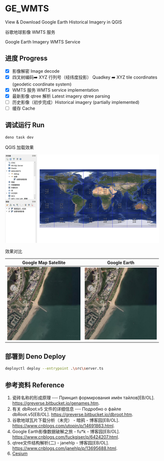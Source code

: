 # GE_WMTS

View & Download Google Earth Historical Imagery in QGIS

谷歌地球影像 WMTS 服务

Google Earth Imagery WMTS Service

## 进度 Progress

- [x] 影像解密 Image decode
- [x] 四叉树编码➡️ XYZ 行列号（经纬度投影） Quadkey ➡️ XYZ tile coordinates
      (geodetic coordinate system)
- [x] WMTS 服务 WMTS service implementation
- [x] 最新影像 qtree 解析 Latest imagery qtree parsing
- [ ] 历史影像（初步完成）Historical imagery (partially implemented)
- [ ] 缓存 Cache

## 调试运行 Run

```bash
deno task dev
```

QGIS 加载效果

![](docs/screenshot.jpg)

效果对比

|  Google Map Satellite   |      Google Earth       |
| :---------------------: | :---------------------: |
| ![](docs/compare_1.jpg) | ![](docs/compare_2.jpg) |

## 部署到 Deno Deploy

```bash
deployctl deploy --entrypoint .\src\server.ts
```

## 参考资料 Reference

1. 瓷砖名称的形成原理 --- Принцип формирования имён тайлов[EB/OL].
   https://greverse.bitbucket.io/genames.htm.
2. 有关 dbRoot.v5 文件的详细信息 --- Подробно о файле dbRoot.v5[EB/OL].
   https://greverse.bitbucket.io/dbroot.htm.
3. 谷歌地球瓦片下载分析（未完） - 暗鸦 - 博客园[EB/OL].
   https://www.cnblogs.com/utopin/p/14691863.html.
4. Google Earth影像数据破解之旅 - fu*k - 博客园[EB/OL].
   https://www.cnblogs.com/fuckgiser/p/6424207.html.
5. qtree文件结构解析(二) - janehlp - 博客园[EB/OL].
   https://www.cnblogs.com/janehlp/p/13695688.html.
6. [Cesium](https://github.com/CesiumGS/cesium)
